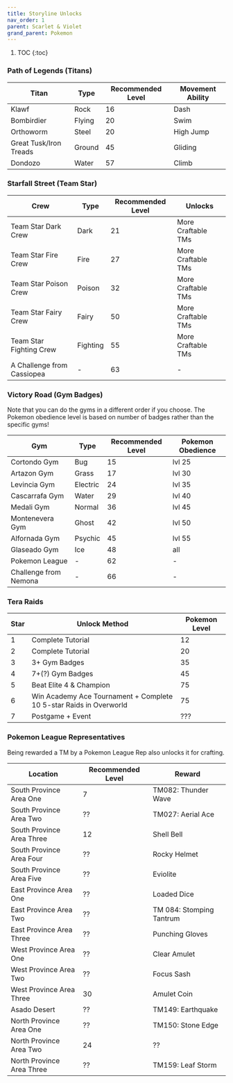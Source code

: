 ```yaml
---
title: Storyline Unlocks
nav_order: 1
parent: Scarlet & Violet
grand_parent: Pokemon
---
```


1. TOC
{:toc}

### Path of Legends (Titans)

| Titan                  |Type    | Recommended Level |Movement Ability |
|------------------------|--------|-------------------|-----------------|
| Klawf                  | Rock   | 16                | Dash            |
| Bombirdier             | Flying | 20                | Swim            |
| Orthoworm              | Steel  | 20                | High Jump       |
| Great Tusk/Iron Treads | Ground | 45                | Gliding         |
| Dondozo                | Water  | 57                | Climb           |

### Starfall Street (Team Star)

| Crew                       |Type      | Recommended Level | Unlocks            |
|----------------------------|----------|-------------------|--------------------|
| Team Star Dark Crew        | Dark     | 21                | More Craftable TMs |
| Team Star Fire Crew        | Fire     | 27                | More Craftable TMs |
| Team Star Poison Crew      | Poison   | 32                | More Craftable TMs |
| Team Star Fairy Crew       | Fairy    | 50                | More Craftable TMs |
| Team Star Fighting Crew    | Fighting | 55                | More Craftable TMs |
| A Challenge from Cassiopea | -        | 63                | -                  |

### Victory Road (Gym Badges)
Note that you can do the gyms in a different order if you choose. The Pokemon obedience level is based on number of badges rather than the specific gyms!

| Gym                   |Type      |Recommended Level|Pokemon Obedience|
|-----------------------|----------|-----------------|-----------------|
| Cortondo Gym          | Bug      | 15              | lvl 25 |
| Artazon Gym           | Grass    | 17              | lvl 30 |
| Levincia Gym          | Electric | 24              | lvl 35 |
| Cascarrafa Gym        | Water    | 29              | lvl 40 |
| Medali Gym            | Normal   | 36              | lvl 45 |
| Montenevera Gym       | Ghost    | 42              | lvl 50 |
| Alfornada Gym         | Psychic  | 45              | lvl 55 |
| Glaseado Gym          | Ice      | 48              | all |
| Pokemon League        | -        | 62              | - |
| Challenge from Nemona | -        | 66              | - |

### Tera Raids

| Star | Unlock Method           | Pokemon Level |
|------|-------------------------|---------------|
| 1    | Complete Tutorial       | 12            |
| 2    | Complete Tutorial       | 20            |
| 3    | 3+ Gym Badges           | 35            |
| 4    | 7+(?) Gym Badges        | 45            |
| 5    | Beat Elite 4 & Champion | 75            |
| 6    | Win Academy Ace Tournament + Complete 10 5-star Raids in Overworld | 75 |
| 7    | Postgame + Event        | ???           |

### Pokemon League Representatives
Being rewarded a TM by a Pokemon League Rep also unlocks it for crafting.

| Location                     | Recommended Level | Reward                   |
|------------------------------|-------------------|--------------------------|
| South Province Area One      | 7                 | TM082: Thunder Wave      |
| South Province Area Two      | ??                | TM027: Aerial Ace        |
| South Province Area Three    | 12                | Shell Bell               |
| South Province Area Four     | ??                | Rocky Helmet             |
| South Province Area Five     | ??                | Eviolite                 |
| East Province Area One       | ??                | Loaded Dice              |
| East Province Area Two       | ??                | TM 084: Stomping Tantrum |
| East Province Area Three     | ??                | Punching Gloves          |
| West Province Area One       | ??                | Clear Amulet             |
| West Province Area Two       | ??                | Focus Sash               |
| West Province Area Three     | 30                | Amulet Coin              |
| Asado Desert                 | ??                | TM149: Earthquake        |
| North Province Area One      | ??                | TM150: Stone Edge        |
| North Province Area Two      | 24                | ??                       |
| North Province Area Three    | ??                | TM159: Leaf Storm        |
